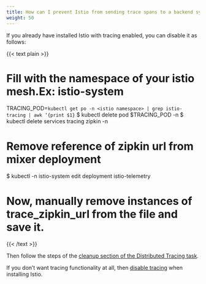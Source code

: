 ```yaml
---
title: How can I prevent Istio from sending trace spans to a backend system?
weight: 50
---
```


If you already have installed Istio with tracing enabled, you can disable it as follows:

{{< text plain >}}
# Fill <istio namespace> with the namespace of your istio mesh.Ex: istio-system
TRACING_POD=`kubectl get po -n <istio namespace> | grep istio-tracing | awk ‘{print $1}`
$ kubectl delete pod $TRACING_POD -n <istio namespace>
$ kubectl delete services tracing zipkin   -n <istio namespace>
# Remove reference of zipkin url from mixer deployment
$ kubectl -n istio-system edit deployment istio-telemetry
# Now, manually remove instances of trace_zipkin_url from the file and save it.
{{< /text >}}

Then follow the steps of the [cleanup section of the Distributed Tracing task](/docs/tasks/telemetry/distributed-tracing/zipkin/#cleanup).

If you don’t want tracing functionality at all, then [disable tracing](/docs/tasks/telemetry/distributed-tracing/zipkin/#before-you-begin) when installing Istio.
